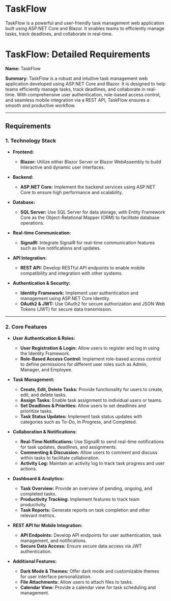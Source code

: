 # TaskFlow
TaskFlow is a powerful and user-friendly task management web application built using ASP.NET Core and Blazor. It enables teams to efficiently manage tasks, track deadlines, and collaborate in real-time. 
# TaskFlow: Detailed Requirements

**Name:** TaskFlow

**Summary:**
TaskFlow is a robust and intuitive task management web application developed using ASP.NET Core and Blazor. It is designed to help teams efficiently manage tasks, track deadlines, and collaborate in real-time. With comprehensive user authentication, role-based access control, and seamless mobile integration via a REST API, TaskFlow ensures a smooth and productive workflow.

---

## Requirements

### 1. Technology Stack

- **Frontend:**
  - **Blazor:** Utilize either Blazor Server or Blazor WebAssembly to build interactive and dynamic user interfaces.
  
- **Backend:**
  - **ASP.NET Core:** Implement the backend services using ASP.NET Core to ensure high performance and scalability.
  
- **Database:**
  - **SQL Server:** Use SQL Server for data storage, with Entity Framework Core as the Object-Relational Mapper (ORM) to facilitate database operations.
  
- **Real-time Communication:**
  - **SignalR:** Integrate SignalR for real-time communication features such as live notifications and updates.
  
- **API Integration:**
  - **REST API:** Develop RESTful API endpoints to enable mobile compatibility and integration with other systems.
  
- **Authentication & Security:**
  - **Identity Framework:** Implement user authentication and management using ASP.NET Core Identity.
  - **OAuth2 & JWT:** Use OAuth2 for secure authorization and JSON Web Tokens (JWT) for secure data transmission.

---

### 2. Core Features

- **User Authentication & Roles:**
  - **User Registration & Login:** Allow users to register and log in using the Identity Framework.
  - **Role-Based Access Control:** Implement role-based access control to define permissions for different user roles such as Admin, Manager, and Employee.

- **Task Management:**
  - **Create, Edit, Delete Tasks:** Provide functionality for users to create, edit, and delete tasks.
  - **Assign Tasks:** Enable task assignment to individual users or teams.
  - **Set Deadlines & Priorities:** Allow users to set deadlines and prioritize tasks.
  - **Task Status Updates:** Implement task status updates with categories such as To-Do, In Progress, and Completed.

- **Collaboration & Notifications:**
  - **Real-Time Notifications:** Use SignalR to send real-time notifications for task updates, deadlines, and assignments.
  - **Commenting & Discussion:** Allow users to comment and discuss within tasks to facilitate collaboration.
  - **Activity Log:** Maintain an activity log to track task progress and user actions.

- **Dashboard & Analytics:**
  - **Task Overview:** Provide an overview of pending, ongoing, and completed tasks.
  - **Productivity Tracking:** Implement features to track team productivity.
  - **Task Reports:** Generate reports on task completion and other relevant metrics.

- **REST API for Mobile Integration:**
  - **API Endpoints:** Develop API endpoints for user authentication, task management, and notifications.
  - **Secure Data Access:** Ensure secure data access via JWT authentication.

- **Additional Features:**
  - **Dark Mode & Themes:** Offer dark mode and customizable themes for user interface personalization.
  - **File Attachments:** Allow users to attach files to tasks.
  - **Calendar View:** Provide a calendar view for task scheduling and management.
